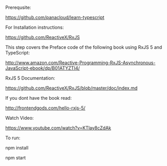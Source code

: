 Prerequsite:

https://github.com/panacloud/learn-typescript

For Installation instructions:

https://github.com/ReactiveX/RxJS

This step covers the Preface code of the following book using RxJS 5 and TypeScript:

http://www.amazon.com/Reactive-Programming-RxJS-Asynchronous-JavaScript-ebook/dp/B01ATYZTI4/

RxJS 5 Documentation:

https://github.com/ReactiveX/RxJS/blob/master/doc/index.md

If you dont have the book read:

http://frontendgods.com/hello-rxjs-5/

Watch Video:

https://www.youtube.com/watch?v=KTlay8cZdAk

To run:

npm install

npm start

